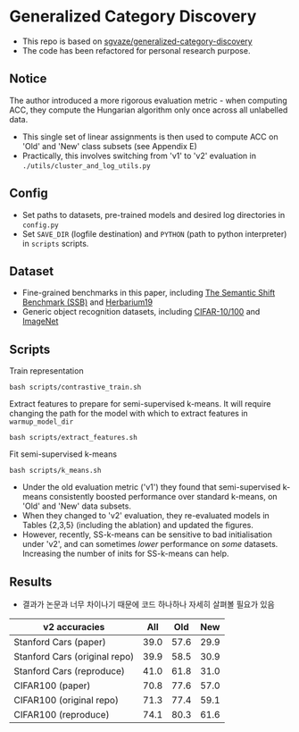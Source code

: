 # Generalized Category Discovery

- This repo is based on [sgvaze/generalized-category-discovery](https://github.com/sgvaze/generalized-category-discovery)
- The code has been refactored for personal research purpose.


## Notice

The author introduced a more rigorous evaluation metric - when computing ACC, they compute the Hungarian algorithm only once across all unlabelled data.

- This single set of linear assignments is then used to compute ACC on 'Old' and 'New' class subsets (see Appendix E)
- Practically, this involves switching from 'v1' to 'v2' evaluation in ```./utils/cluster_and_log_utils.py```


## Config

- Set paths to datasets, pre-trained models and desired log directories in ```config.py```
- Set ```SAVE_DIR``` (logfile destination) and ```PYTHON``` (path to python interpreter) in ```scripts``` scripts.

## Dataset

- Fine-grained benchmarks in this paper, including [The Semantic Shift Benchmark (SSB)](https://github.com/sgvaze/osr_closed_set_all_you_need#ssb) and [Herbarium19](https://www.kaggle.com/c/herbarium-2019-fgvc6)
- Generic object recognition datasets, including [CIFAR-10/100](https://pytorch.org/vision/stable/datasets.html) and [ImageNet](https://image-net.org/download.php)


## Scripts

Train representation

```
bash scripts/contrastive_train.sh
```

Extract features to prepare for semi-supervised k-means. It will require changing the path for the model with which to extract features in ```warmup_model_dir```

```
bash scripts/extract_features.sh
```

Fit semi-supervised k-means

```
bash scripts/k_means.sh
```

- Under the old evaluation metric ('v1') they found that semi-supervised k-means consistently boosted performance over standard k-means, on 'Old' and 'New' data subsets. 
- When they changed to 'v2' evaluation, they re-evaluated models in Tables {2,3,5} (including the ablation) and updated the figures.
- However, recently, SS-k-means can be sensitive to bad initialisation under 'v2', and can sometimes *lower* performance on *some* datasets. Increasing the number of inits for SS-k-means can help.

## Results

- 결과가 논문과 너무 차이나기 때문에 코드 하나하나 자세히 살펴볼 필요가 있음

| **v2 accuracies**             | **All** | **Old** | **New** |
|-------------------------------|---------|---------|---------|
| Stanford Cars (paper)         | 39.0    | 57.6    | 29.9    |
| Stanford Cars (original repo) | 39.9    | 58.5    | 30.9    |
| Stanford Cars (reproduce)     | 41.0    | 61.8    | 31.0    |
| CIFAR100 (paper)              | 70.8    | 77.6    | 57.0    |
| CIFAR100 (original repo)      | 71.3    | 77.4    | 59.1    |
| CIFAR100 (reproduce)          | 74.1    | 80.3    | 61.6    |
